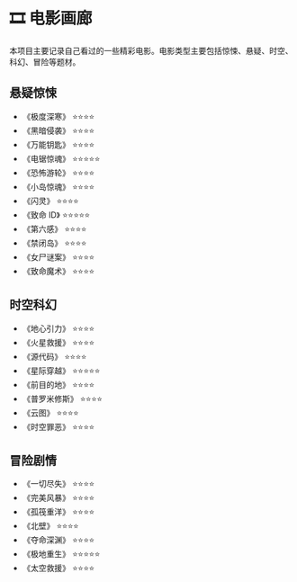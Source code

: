 # 🎞️ 电影画廊

本项目主要记录自己看过的一些精彩电影。电影类型主要包括惊悚、悬疑、时空、科幻、冒险等题材。

## 悬疑惊悚

- 《极度深寒》 ⭐⭐⭐⭐
- 《黑暗侵袭》 ⭐⭐⭐⭐
- 《万能钥匙》 ⭐⭐⭐⭐
- 《电锯惊魂》 ⭐⭐⭐⭐⭐
- 《恐怖游轮》 ⭐⭐⭐⭐
- 《小岛惊魂》 ⭐⭐⭐⭐
- 《闪灵》 ⭐⭐⭐⭐
- 《致命 ID》 ⭐⭐⭐⭐⭐
- 《第六感》 ⭐⭐⭐⭐
- 《禁闭岛》 ⭐⭐⭐⭐
- 《女尸谜案》 ⭐⭐⭐⭐
- 《致命魔术》 ⭐⭐⭐⭐

## 时空科幻

- 《地心引力》 ⭐⭐⭐⭐
- 《火星救援》 ⭐⭐⭐⭐
- 《源代码》 ⭐⭐⭐⭐
- 《星际穿越》 ⭐⭐⭐⭐⭐
- 《前目的地》 ⭐⭐⭐⭐
- 《普罗米修斯》 ⭐⭐⭐⭐
- 《云图》 ⭐⭐⭐⭐
- 《时空罪恶》 ⭐⭐⭐⭐

## 冒险剧情

- 《一切尽失》 ⭐⭐⭐⭐
- 《完美风暴》 ⭐⭐⭐⭐
- 《孤筏重洋》 ⭐⭐⭐⭐
- 《北壁》 ⭐⭐⭐⭐
- 《夺命深渊》 ⭐⭐⭐⭐
- 《极地重生》 ⭐⭐⭐⭐⭐
- 《太空救援》 ⭐⭐⭐⭐